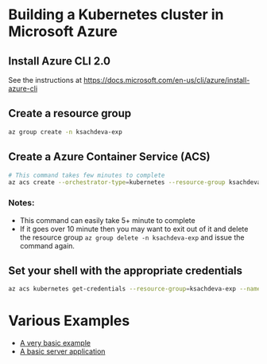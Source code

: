 # Building a Kubernetes cluster in Microsoft Azure

## Install Azure CLI 2.0

See the instructions at https://docs.microsoft.com/en-us/cli/azure/install-azure-cli

## Create a resource group

```bash
az group create -n ksachdeva-exp
```

## Create a Azure Container Service (ACS)

```bash
# This command takes few minutes to complete
az acs create --orchestrator-type=kubernetes --resource-group ksachdeva-exp --name=ksachdeva-exp-acs --generate-ssh-keys
```

### Notes:
* This command can easily take 5+ minute to complete
* If it goes over 10 minute then you may want to exit out of it and delete the resource group `az group delete -n ksachdeva-exp` and issue the command again.

## Set your shell with the appropriate credentials

```bash
az acs kubernetes get-credentials --resource-group=ksachdeva-exp --name=ksachdeva-exp-acs
```

# Various Examples

* [A very basic example](example-1-basic/README.md)
* [A basic server application](example-2-basic-server-app/README.md)
